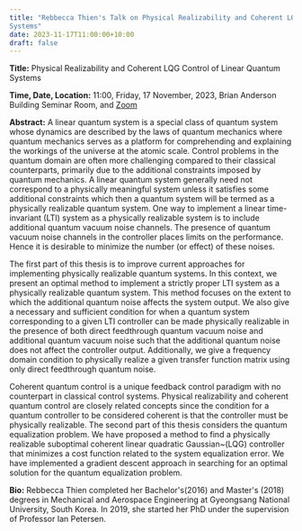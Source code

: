 ```yaml
---
title: "Rebbecca Thien's Talk on Physical Realizability and Coherent LQG Control of Linear Quantum
Systems"
date: 2023-11-17T11:00:00+10:00
draft: false
---
```



__Title:__ Physical Realizability and Coherent LQG Control of Linear Quantum Systems


__Time, Date, Location:__ 11:00, Friday, 17 November, 2023, Brian Anderson Building Seminar Room, and  [Zoom](https://anu.zoom.us/j/86439556262?pwd=M1MvR05Kb25QZlpVU29CcG1XcTFEZz09)


__Abstract:__ A linear quantum system is a special class of quantum system whose dynamics are described by the laws of quantum mechanics where quantum mechanics serves as a platform for comprehending and explaining the workings of the universe at the atomic scale. Control problems in the quantum domain are often more challenging compared to their classical counterparts, primarily due to the additional constraints imposed by quantum mechanics. A linear quantum system generally need not correspond to a physically meaningful system unless it satisfies some additional constraints which then a quantum system will be termed as a physically realizable quantum system. One way to implement a linear time-invariant (LTI) system as a physically realizable system is to include additional quantum vacuum noise channels. The presence of quantum vacuum noise channels in the controller places limits on the performance. Hence it is desirable to minimize the number (or effect) of these noises.

The first part of this thesis is to improve current approaches for implementing physically realizable quantum systems. In this context, we present an optimal method to implement a strictly proper LTI system as a physically realizable quantum system. This method focuses on the extent to which the additional quantum noise affects the system output. We also give a necessary and sufficient condition for when a quantum system corresponding to a given LTI controller can be made physically realizable in the presence of both direct feedthrough quantum vacuum noise and additional quantum vacuum noise such that the additional quantum noise does not affect the controller output. Additionally, we give a frequency domain condition to physically realize a given transfer function matrix using only direct feedthrough quantum noise.

Coherent quantum control is a unique feedback control paradigm with no counterpart in classical control systems. Physical realizability and coherent quantum control are closely related concepts since the condition for a quantum controller to be considered coherent is that the controller must be physically realizable. The second part of this thesis considers the quantum equalization problem. We have proposed a method to find a physically realizable suboptimal coherent linear quadratic Gaussian~(LQG) controller that minimizes a cost function related to the system equalization error. We have implemented a gradient descent approach in searching for an optimal solution for the quantum equalization problem.

__Bio:__ Rebbecca Thien completed her Bachelor's(2016) and Master's (2018) degrees in Mechanical and Aerospace Engineering at Gyeongsang National University, South Korea. In 2019, she started her PhD under the supervision of Professor Ian Petersen.

